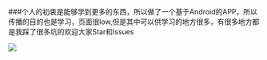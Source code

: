 ###个人的初衷是能够学到更多的东西，所以做了一个基于Android的APP，所以传播的目的也是学习，页面很low,但是其中可以供学习的地方很多，有很多地方都是我踩了很多坑的欢迎大家Star和Issues

![](https://user-gold-cdn.xitu.io/2019/2/14/168ea0bc8f42ce9c?imageView2/2/w/800/q/100)